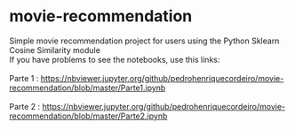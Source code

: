 # movie-recommendation
Simple movie recommendation project for users using the Python Sklearn Cosine Similarity module
<br />
If you have problems to see the notebooks, use this links: 
<br />
<br />
Parte 1 : https://nbviewer.jupyter.org/github/pedrohenriquecordeiro/movie-recommendation/blob/master/Parte1.ipynb
<br />
<br />
Parte 2 : https://nbviewer.jupyter.org/github/pedrohenriquecordeiro/movie-recommendation/blob/master/Parte2.ipynb


